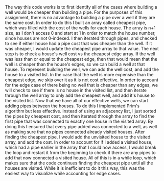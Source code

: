 The way this code works is to first identify all of the cases where building a well would be cheaper than building a pipe. For the purposes of this assignment, there is no advantage to building a pipe over a well if they are the same cost. In order to do this I built an array called cheapest pipe, which was filled with the cost of the wells for each house. The array is n+1 size, as I don't access 0 and start at 1 in order to match the house number, since houses are not 0-indexed. I then iterated through pipes, and checked to see if either house had a pipe cost that was cheaper than the well. If it was cheaper, I would update the cheapest pipe array to that value. The next step is to check a house's well cost vs the cheapest edge array. If the well was less than or equal to the cheapest edge, then that would mean that the well is cheaper than the house's edges, so we can build a well at that house. To represent building the well, we can add the well cost, and add the house to a visited list. In the case that the well is more expensive than the cheapest edge, we skip over it as it is not cost effective. In order to account for the edge case of there being no well that is cheaper than any edges, we will check to see if there is no house in the visited list, and then iterate through the well array to only add the cheapest well, and add it's house to the visited list. 
Now that we have all of our effective wells, we can start adding pipes between the houses. To do this I implemented Prim's algorithm but less effective. Instead of using an adjacency list, I just sorted the pipes by cheapest cost, and then iterated through the array to find the first pipe that was connected to exactly one house in the visited array. By doing this I ensured that every pipe added was connected to a well, as well as making sure that no pipes connected already visited houses. After finding the cheapest pipe, I would add the unvisited house to the visited array, and add the cost. In order to account for if I added a visited house, which had a pipe earlier in the array that I could now access, I would break the loop and restart it from the beginning to check if there are any pipes to add that now connected a visited house. All of this is in a while loop, which makes sure that the code continues finding the cheapest pipe until all the houses are visited. While it is inefficient to do it this way, this was the easiest way to visualize while accounting for edge cases.
